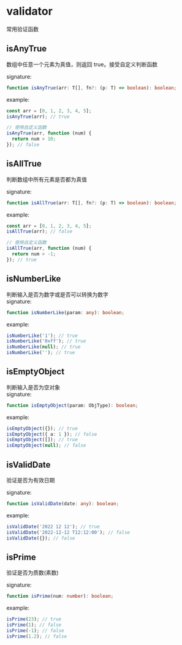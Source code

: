 # validator

常用验证函数

## isAnyTrue

数组中任意一个元素为真值，则返回 true。接受自定义判断函数

signature:

```typescript
function isAnyTrue(arr: T[], fn?: (p: T) => boolean): boolean;
```

example:

```typescript
const arr = [0, 1, 2, 3, 4, 5];
isAnyTrue(arr); // true

// 使用自定义函数
isAnyTrue(arr, function (num) {
  return num > 10;
}); // false
```

## isAllTrue

判断数组中所有元素是否都为真值

signature:

```typescript
function isAllTrue(arr: T[], fn?: (p: T) => boolean): boolean;
```

example:

```typescript
const arr = [0, 1, 2, 3, 4, 5];
isAllTrue(arr); // false

// 使用自定义函数
isAllTrue(arr, function (num) {
  return num > -1;
}); // true
```

## isNumberLike

判断输入是否为数字或是否可以转换为数字  
signature:

```typescript
function isNumberLike(param: any): boolean;
```

example:

```typescript
isNumberLike('1'); // true
isNumberLike('0xff'); // true
isNumberLike(null); // true
isNumberLike(''); // true
```

## isEmptyObject

判断输入是否为空对象  
signature:

```typescript
function isEmptyObject(param: ObjType): boolean;
```

example:

```typescript
isEmptyObject({}); // true
isEmptyObject({ a: 1 }); // false
isEmptyObject([]); // true
isEmptyObject(null); // false
```

## isValidDate

验证是否为有效日期

signature:

```typescript
function isValidDate(date: any): boolean;
```

example:

```typescript
isValidDate('2022 12 12'); // true
isValidDate('2022-12-12 T12:12:00'); // false
isValidDate({}); // false
```

## isPrime

验证是否为质数(素数)

signature:

```typescript
function isPrime(num: number): boolean;
```

example:

```typescript
isPrime(23); // true
isPrime(1); // false
isPrime(-1); // false
isPrime(1.2); // false
```
